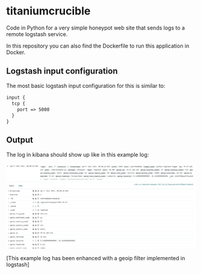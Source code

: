 # titaniumcrucible

Code in Python for a very simple honeypot web site that sends logs to a remote logstash service.

In this repository you can also find the Dockerfile to run this application in Docker.

## Logstash input configuration
The most basic logstash input configuration for this is similar to:

```
input {
  tcp {
    port => 5000
  }
}
```

## Output

The log in kibana should show up like in this example log:

![Alt text](/images/tcLogELKwithgeoip.png "tcLogELKwithgeoip")

[This example log has been enhanced with a geoip filter implemented in logstash]
